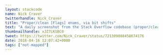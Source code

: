 ```yaml
---
layout: stackcode
name: Nick Craver
twitterhandle: Nick_Craver
title: "Proper/clean [Flags] enums, via bit shifts"
text: "A daily screenshot from the Stack Overflow codebase (proper/clean [Flags] enums, via bit shifts). "
thumbnailhandle: xJZ7LKSBC0
tweet: https://twitter.com/Nick_Craver/status/721309088458674176
date: 2016-04-16 12:07:42+0000
tags: ["not-mapped"]
---
```

